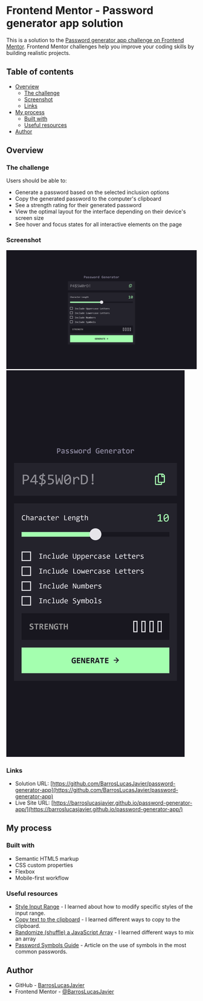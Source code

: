 # Frontend Mentor - Password generator app solution

This is a solution to the [Password generator app challenge on Frontend Mentor](https://www.frontendmentor.io/challenges/password-generator-app-Mr8CLycqjh). Frontend Mentor challenges help you improve your coding skills by building realistic projects. 

## Table of contents

- [Overview](#overview)
  - [The challenge](#the-challenge)
  - [Screenshot](#screenshot)
  - [Links](#links)
- [My process](#my-process)
  - [Built with](#built-with)
  - [Useful resources](#useful-resources)
- [Author](#author)


## Overview

### The challenge

Users should be able to:

- Generate a password based on the selected inclusion options
- Copy the generated password to the computer's clipboard
- See a strength rating for their generated password
- View the optimal layout for the interface depending on their device's screen size
- See hover and focus states for all interactive elements on the page

### Screenshot

![Desktop](./screenshots/ScreenshotDesktop.png)
![Mobile](./screenshots/ScreenshotMobile.png)



### Links

- Solution URL: [https://github.com/BarrosLucasJavier/password-generator-app](https://github.com/BarrosLucasJavier/password-generator-app)
- Live Site URL: [https://barroslucasjavier.github.io/password-generator-app/](https://barroslucasjavier.github.io/password-generator-app/)

## My process

### Built with

- Semantic HTML5 markup
- CSS custom properties
- Flexbox
- Mobile-first workflow

### Useful resources

- [Style Input Range](https://stackoverflow.com/questions/68085320/how-to-style-correctly-input-type-range) - I learned about how to modify specific styles of the input range.
- [Copy text to the clipboard](https://stackoverflow.com/questions/400212/how-do-i-copy-to-the-clipboard-in-javascript) - I learned different ways to copy to the clipboard.
- [Randomize (shuffle) a JavaScript Array](https://www.w3docs.com/snippets/javascript/how-to-randomize-shuffle-a-javascript-array.html) - I learned different ways to mix an array
- [Password Symbols Guide](https://phoenixite.com/password-symbols-guide-what-can-you-use/#:~:text=Along%20with%20uppercase%20letters%2C%20lowercase%20letters%2C%20and%20numbers%2C,it%20more%20difficult%20for%20malicious%20users%20to%20crack.) - Article on the use of symbols in the most common passwords.


## Author

- GitHub - [BarrosLucasJavier](https://github.com/BarrosLucasJavier)
- Frontend Mentor - [@BarrosLucasJavier](https://www.frontendmentor.io/profile/BarrosLucasJavier)


